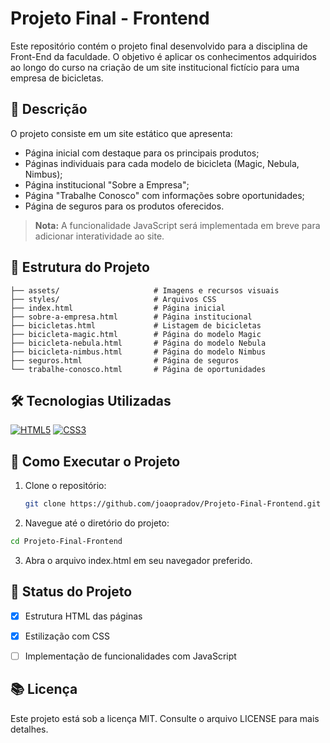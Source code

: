 # Projeto Final - Frontend

Este repositório contém o projeto final desenvolvido para a disciplina de Front-End da faculdade. O objetivo é aplicar os conhecimentos adquiridos ao longo do curso na criação de um site institucional fictício para uma empresa de bicicletas.

## 📄 Descrição

O projeto consiste em um site estático que apresenta:

- Página inicial com destaque para os principais produtos;
- Páginas individuais para cada modelo de bicicleta (Magic, Nebula, Nimbus);
- Página institucional "Sobre a Empresa";
- Página "Trabalhe Conosco" com informações sobre oportunidades;
- Página de seguros para os produtos oferecidos.

> **Nota:** A funcionalidade JavaScript será implementada em breve para adicionar interatividade ao site.


## 🧱 Estrutura do Projeto
```
├── assets/                     # Imagens e recursos visuais
├── styles/                     # Arquivos CSS
├── index.html                  # Página inicial
├── sobre-a-empresa.html        # Página institucional
├── bicicletas.html             # Listagem de bicicletas
├── bicicleta-magic.html        # Página do modelo Magic
├── bicicleta-nebula.html       # Página do modelo Nebula
├── bicicleta-nimbus.html       # Página do modelo Nimbus
├── seguros.html                # Página de seguros
└── trabalhe-conosco.html       # Página de oportunidades
```


## 🛠️ Tecnologias Utilizadas
[![HTML5](https://img.shields.io/badge/HTML5-E34F26?style=for-the-badge&logo=html5&logoColor=white)](https://developer.mozilla.org/en-US/docs/Web/HTML)
[![CSS3](https://img.shields.io/badge/CSS3-1572B6?style=for-the-badge&logo=css3&logoColor=white)](https://developer.mozilla.org/en-US/docs/Web/CSS)


## 🚀 Como Executar o Projeto

1. Clone o repositório:

   ```bash
   git clone https://github.com/joaopradov/Projeto-Final-Frontend.git

2. Navegue até o diretório do projeto:

 ```bash
cd Projeto-Final-Frontend
 ```

3. Abra o arquivo index.html em seu navegador preferido.

## 📌 Status do Projeto

- [x] Estrutura HTML das páginas
- [x] Estilização com CSS
- [ ] Implementação de funcionalidades com JavaScript


## 📚 Licença

Este projeto está sob a licença MIT. Consulte o arquivo LICENSE para mais detalhes.
